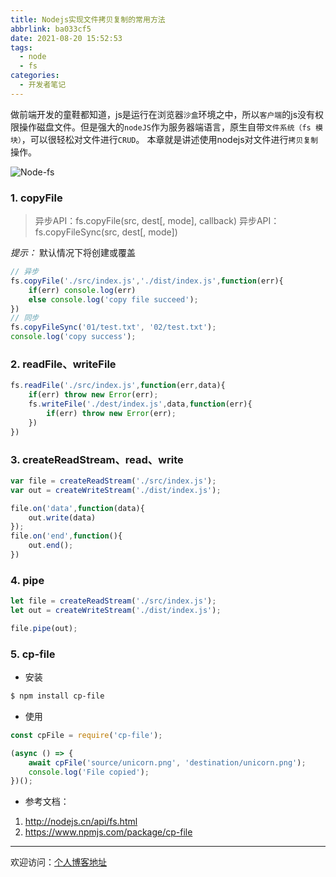 ```yaml
---
title: Nodejs实现文件拷贝复制的常用方法
abbrlink: ba033cf5
date: 2021-08-20 15:52:53
tags:
  - node
  - fs
categories:
  - 开发者笔记
---
```


做前端开发的童鞋都知道，js是运行在浏览器`沙盒`环境之中，所以`客户端`的js没有权限操作磁盘文件。但是强大的`nodeJS`作为服务器端语言，原生自带`文件系统（fs 模块）`，可以很轻松对文件进行`CRUD`。 本章就是讲述使用nodejs对文件进行`拷贝复制`操作。

![Node-fs](https://tiven.cn/static/img/img-node-fs-BUojvCYl9tf7j6EQoAJK5.jpg)

<!-- more -->

### 1. copyFile

> 异步API：fs.copyFile(src, dest[, mode], callback)
> 异步API：fs.copyFileSync(src, dest[, mode])

*提示：* 默认情况下将创建或覆盖

```js
// 异步
fs.copyFile('./src/index.js','./dist/index.js',function(err){
	if(err) console.log(err)
	else console.log('copy file succeed');
})
// 同步
fs.copyFileSync('01/test.txt', '02/test.txt');
console.log('copy success');
```

### 2. readFile、writeFile

```js
fs.readFile('./src/index.js',function(err,data){
	if(err) throw new Error(err);
	fs.writeFile('./dest/index.js',data,function(err){
		if(err) throw new Error(err);
	})
})
```

### 3. createReadStream、read、write

```js
var file = createReadStream('./src/index.js');
var out = createWriteStream('./dist/index.js');

file.on('data',function(data){
	out.write(data)
});
file.on('end',function(){
	out.end();
})
```

### 4. pipe

```js
let file = createReadStream('./src/index.js');
let out = createWriteStream('./dist/index.js');

file.pipe(out);
```

### 5. cp-file

* 安装

```bash
$ npm install cp-file
```

* 使用

```js
const cpFile = require('cp-file');

(async () => {
	await cpFile('source/unicorn.png', 'destination/unicorn.png');
	console.log('File copied');
})();
```

* 参考文档：
1. http://nodejs.cn/api/fs.html
2. https://www.npmjs.com/package/cp-file

--- 

欢迎访问：[个人博客地址](https://tiven.cn/p/ba033cf5/ "天問博客")